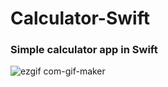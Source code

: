 # Calculator-Swift

### Simple calculator app in Swift

![ezgif com-gif-maker](https://user-images.githubusercontent.com/31929901/116235384-76689400-a766-11eb-9c64-249b01be6956.gif)
